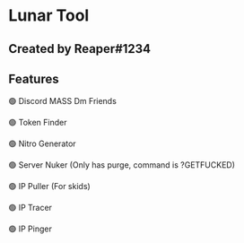 # Lunar Tool

## **Created by Reaper#1234**

## Features

🟢 Discord MASS Dm Friends


🟢 Token Finder


🟢 Nitro Generator


🟢 Server Nuker (Only has purge, command is ?GETFUCKED)


🟢 IP Puller (For skids)


🟢 IP Tracer


🟢 IP Pinger

